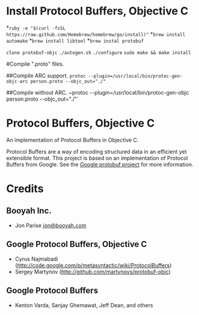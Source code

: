 # Install Protocol Buffers, Objective C

*`ruby -e "$(curl -fsSL https://raw.github.com/Homebrew/homebrew/go/install)"`
*`brew install automake`
*`brew install libtool`
*`brew instal protobuf`

`clone protobuf-objc`
`./autogen.sh`
`./configure`
`sudo make && make install`

#Compile ".proto" files. 

##Compile ARC support.
   `protoc --plugin=/usr/local/bin/protoc-gen-objc-arc person.proto --objc_out="./"`

##Compile without ARC.
   ~protoc --plugin=/usr/local/bin/protoc-gen-objc person.proto --objc_out="./"`




# Protocol Buffers, Objective C

An implementation of Protocol Buffers in Objective C.

Protocol Buffers are a way of encoding structured data in an efficient yet extensible format.
This project is based on an implementation of Protocol Buffers from Google.  See the
[Google protobuf project][g-protobuf] for more information.

[g-protobuf]: http://code.google.com/p/protobuf/


# Credits

Booyah Inc.
-------------------------------------------------------------------------------
- Jon Parise <jon@booyah.com>


Google Protocol Buffers, Objective C
-------------------------------------------------------------------------------
- Cyrus Najmabadi  (http://code.google.com/p/metasyntactic/wiki/ProtocolBuffers)
- Sergey Martynov  (http://github.com/martynovs/protobuf-objc)


Google Protocol Buffers
-------------------------------------------------------------------------------
- Kenton Varda, Sanjay Ghemawat, Jeff Dean, and others
